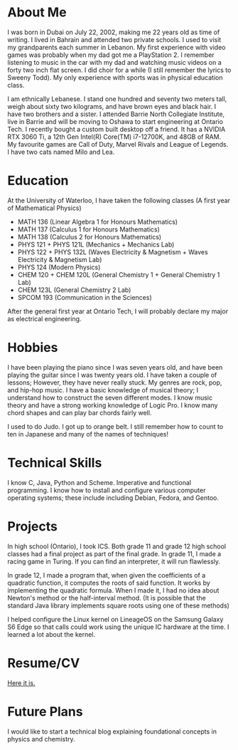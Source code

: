 # About Me

I was born in Dubai on July 22, 2002, making me 22 years old as time of writing. I lived in Bahrain and attended two private schools. I used to visit my grandparents each summer in Lebanon. My first experience with video games was probably when my dad got me a PlayStation 2. I remember listening to music in the car with my dad and watching music videos on a forty two inch flat screen. I did choir for a while (I still remember the lyrics to Sweeny Todd). My only experience with sports was in physical education class. 

I am ethnically Lebanese. I stand one hundred and seventy two meters tall, weigh about sixty two kilograms, and have brown eyes and black hair. I have two brothers and a sister. I attended Barrie North Collegiate Institute, live in Barrie and will be moving to Oshawa to start engineering at Ontario Tech. I recently bought a custom built desktop off a friend. It has a NVIDIA RTX 3060 Ti, a 12th Gen Intel(R) Core(TM) i7-12700K, and 48GB of RAM. My favourite games are Call of Duty, Marvel Rivals and League of Legends. I have two cats named Milo and Lea.
# Education

At the University of Waterloo, I have taken the following classes (A first year of Mathematical Physics)

- MATH 136 (Linear Algebra 1 for Honours Mathematics)
- MATH 137 (Calculus 1 for Honours Mathematics)
- MATH 138 (Calculus 2 for Honours Mathematics)
- PHYS 121 + PHYS 121L (Mechanics + Mechanics Lab)
- PHYS 122 + PHYS 132L (Waves Electricity & Magnetism + Waves Electricity & Magnetism Lab)
- PHYS 124 (Modern Physics)
- CHEM 120 + CHEM 120L (General Chemistry 1 + General Chemistry 1 Lab)
- CHEM 123L (General Chemistry 2 Lab)
- SPCOM 193 (Communication in the Sciences)

 After the general first year at Ontario Tech, I will probably declare my major as electrical engineering.

# Hobbies

I have been playing the piano since I was seven years old, and have been playing the guitar since I was twenty years old. I have taken a couple of lessons; However, they have never really stuck. My genres are rock, pop, and hip-hop music. I have a basic knowledge of musical theory; I understand how to construct the seven different modes. I know music theory and have a strong working knowledge of Logic Pro. I know many chord shapes and can play bar chords fairly well.

I used to do Judo. I got up to orange belt. I still remember how to count to ten in Japanese and many of the names of techniques!

# Technical Skills

I know C, Java, Python and Scheme. Imperative and functional programming.  I know how to install and configure various computer operating systems; these include including Debian, Fedora, and Gentoo.

# Projects

In high school (Ontario), I took ICS. Both grade 11 and grade 12 high school classes had a final project as part of the final grade. In grade 11, I made a racing game in Turing. If you can find an interpreter, it will run flawlessly.

In grade 12, I made a program that, when given the coefficients of a quadratic function, it computes the roots of said function. It works by implementing the quadratic formula. When I made it, I had no idea about Newton's method or the half-interval method. (It is possible that the standard Java library implements square roots using one of these methods)

I helped configure the Linux kernel on LineageOS on the Samsung Galaxy S6 Edge so that calls could work using the unique IC hardware at the time. I learned a lot about the kernel.

# Resume/CV

[Here it is.](/Resume.pdf)

# Future Plans

I would like to start a technical blog explaining foundational concepts in physics and chemistry.
